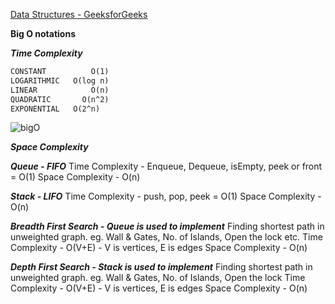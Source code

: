 [Data Structures - GeeksforGeeks](https://www.geeksforgeeks.org/data-structures/?ref=shm)

**Big O notations**

***Time Complexity***
```markdown
CONSTANT		  O(1)
LOGARITHMIC   O(log n)
LINEAR   		  O(n)
QUADRATIC   	O(n^2)
EXPONENTIAL   O(2^n)
```
![bigO](https://user-images.githubusercontent.com/34107462/155045179-3fb259ed-b302-4026-8902-5a2bc2d23dde.png)

***Space Complexity***


***Queue - FIFO***
Time Complexity - Enqueue, Dequeue, isEmpty, peek or front = O(1)
Space Complexity - O(n)

***Stack - LIFO***
Time Complexity - push, pop, peek = O(1)
Space Complexity - O(n)

***Breadth First Search - Queue is used to implement***
Finding shortest path in unweighted graph. eg. Wall & Gates, No. of Islands, Open the lock etc.
Time Complexity - O(V+E) - V is vertices, E is edges
Space Complexity - O(n)

***Depth First Search - Stack is used to implement***
Finding shortest path in unweighted graph. eg. Wall & Gates, No. of Islands, Open the lock
Time Complexity - O(V+E) - V is vertices, E is edges
Space Complexity - O(n)
